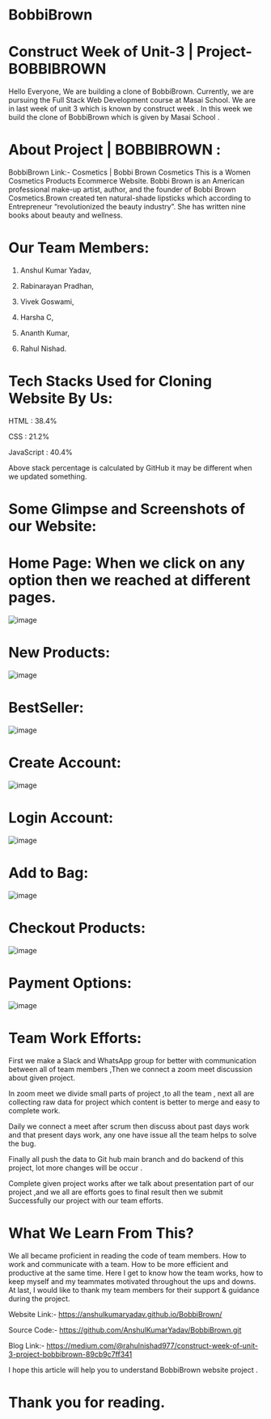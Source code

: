 # BobbiBrown 


# Construct Week of Unit-3 | Project-BOBBIBROWN

Hello Everyone, We are building a clone of BobbiBrown. Currently, we are pursuing the Full Stack Web Development course at Masai School. We are in last week of unit 3 which is known by construct week . In this week we build the clone of BobbiBrown which is given by Masai School .

# About Project | BOBBIBROWN :

BobbiBrown Link:- Cosmetics | Bobbi Brown Cosmetics
This is a Women Cosmetics Products Ecommerce Website. Bobbi Brown is an American professional make-up artist, author, and the founder of Bobbi Brown Cosmetics.Brown created ten natural-shade lipsticks which according to Entrepreneur “revolutionized the beauty industry”. She has written nine books about beauty and wellness.

# Our Team Members:

1. Anshul Kumar Yadav, 

2. Rabinarayan Pradhan, 

3. Vivek Goswami,

4. Harsha C,

5. Ananth Kumar,

6. Rahul Nishad.

# Tech Stacks Used for Cloning Website By Us:

HTML : 38.4%

CSS : 21.2%

JavaScript : 40.4%


Above stack percentage is calculated by GitHub it may be different when we updated something.

# Some Glimpse and Screenshots of our Website:

# Home Page: When we click on any option then we reached at different pages.

![image](https://user-images.githubusercontent.com/80203694/184048046-cef312a5-bd04-47ae-8ba5-0c48ea65113c.png)


# New Products:


![image](https://user-images.githubusercontent.com/80203694/184048109-b62d380e-11d8-4489-9a27-1933c3632c11.png)


# BestSeller:


![image](https://user-images.githubusercontent.com/80203694/184048134-adbdf715-adc1-47a3-a7f7-eb875a6ea246.png)


# Create Account:


![image](https://user-images.githubusercontent.com/80203694/184048152-6aa81a6b-acec-401a-9c0c-6f1e86815952.png)


# Login Account:


![image](https://user-images.githubusercontent.com/80203694/184048174-d8adf0e7-caa1-462d-8c3a-42e6f9691ca2.png)


# Add to Bag:


![image](https://user-images.githubusercontent.com/80203694/184048193-190969da-b0f0-4e6b-b5ed-8a7d02f067ed.png)


# Checkout Products:


![image](https://user-images.githubusercontent.com/80203694/184048211-eb2e04dc-a477-4886-92a8-6c0672a52125.png)


# Payment Options:


![image](https://user-images.githubusercontent.com/80203694/184048224-6eff0137-0ed9-48e6-8f01-ec7b73251a36.png)


# Team Work Efforts:

First we make a Slack and WhatsApp group for better with communication between all of team members ,Then we connect a zoom meet discussion about given project.

In zoom meet we divide small parts of project ,to all the team , next all are collecting raw data for project which content is better to merge and easy to complete work.

Daily we connect a meet after scrum then discuss about past days work and that present days work, any one have issue all the team helps to solve the bug.

Finally all push the data to Git hub main branch and do backend of this project, lot more changes will be occur .

Complete given project works after we talk about presentation part of our project ,and we all are efforts goes to final result then we submit Successfully our project with our team efforts.

# What We Learn From This?

We all became proficient in reading the code of team members.
How to work and communicate with a team.
How to be more efficient and productive at the same time.
Here I get to know how the team works, how to keep myself and my teammates motivated throughout the ups and downs.
At last, I would like to thank my team members for their support & guidance during the project.

Website Link:- https://anshulkumaryadav.github.io/BobbiBrown/

Source Code:- https://github.com/AnshulKumarYadav/BobbiBrown.git

Blog Link:- https://medium.com/@rahulnishad977/construct-week-of-unit-3-project-bobbibrown-89cb9c7ff341

I hope this article will help you to understand BobbiBrown website project .

# Thank you for reading.


